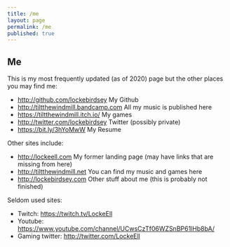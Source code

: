 ```yaml
---
title: /me
layout: page
permalink: /me
published: true
---
```

## Me

This is my most frequently updated (as of 2020) page but the other places you may find me:
- <http://github.com/lockebirdsey> My Github
- <http://tiltthewindmill.bandcamp.com> All my music is published here
- <https://tiltthewindmill.itch.io/> My games
- <http://twitter.com/lockebirdsey> Twitter (possibly private)
- <https://bit.ly/3hYoMwW> My Resume

Other sites include:
- <http://lockeell.com>  My former landing page (may have links that are missing from here)
- <http://tiltthewindmill.net> You can find my music and games here
- <http://lockebirdsey.com> Other stuff about me (this is probably not finished)


Seldom used sites:

- Twitch: <https://twitch.tv/LockeEll>
- Youtube: <https://www.youtube.com/channel/UCwsCzTf06WZSnBP61lHb8bA/>
- Gaming twitter: <http://twitter.com/LockeEll>
